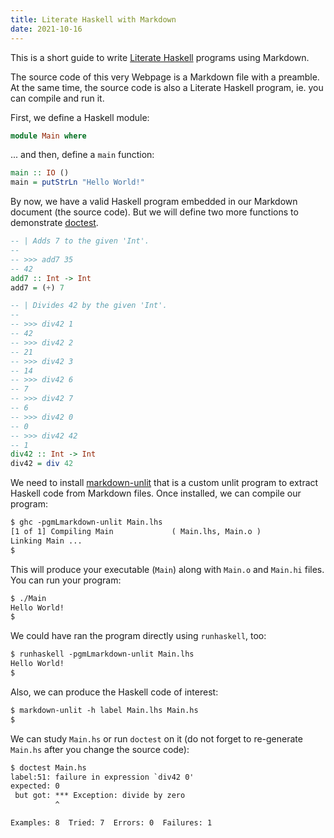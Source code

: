 ```yaml
---
title: Literate Haskell with Markdown
date: 2021-10-16
---
```


This is a short guide to write [Literate
Haskell](https://wiki.haskell.org/Literate_programming) programs using Markdown.

<!-- more -->

The source code of this very Webpage is a Markdown file with a preamble. At the
same time, the source code is also a Literate Haskell program, ie. you can
compile and run it.

First, we define a Haskell module:

```haskell
module Main where
```

... and then, define a `main` function:

```haskell
main :: IO ()
main = putStrLn "Hello World!"
```

By now, we have a valid Haskell program embedded in our Markdown document (the
source code). But we will define two more functions to demonstrate
[doctest](https://hackage.haskell.org/package/doctest).

```haskell
-- | Adds 7 to the given 'Int'.
--
-- >>> add7 35
-- 42
add7 :: Int -> Int
add7 = (+) 7

-- | Divides 42 by the given 'Int'.
--
-- >>> div42 1
-- 42
-- >>> div42 2
-- 21
-- >>> div42 3
-- 14
-- >>> div42 6
-- 7
-- >>> div42 7
-- 6
-- >>> div42 0
-- 0
-- >>> div42 42
-- 1
div42 :: Int -> Int
div42 = div 42
```

We need to install [markdown-unlit](https://github.com/sol/markdown-unlit) that
is a custom unlit program to extract Haskell code from Markdown files. Once
installed, we can compile our program:

```txt
$ ghc -pgmLmarkdown-unlit Main.lhs
[1 of 1] Compiling Main             ( Main.lhs, Main.o )
Linking Main ...
$
```

This will produce your executable (`Main`) along with `Main.o` and `Main.hi`
files. You can run your program:

```txt
$ ./Main
Hello World!
$
```

We could have ran the program directly using `runhaskell`, too:

```txt
$ runhaskell -pgmLmarkdown-unlit Main.lhs
Hello World!
$
```

Also, we can produce the Haskell code of interest:

```txt
$ markdown-unlit -h label Main.lhs Main.hs
$
```

We can study `Main.hs` or run `doctest` on it (do not forget to re-generate
`Main.hs` after you change the source code):

```txt
$ doctest Main.hs
label:51: failure in expression `div42 0'
expected: 0
 but got: *** Exception: divide by zero
          ^

Examples: 8  Tried: 7  Errors: 0  Failures: 1
```
